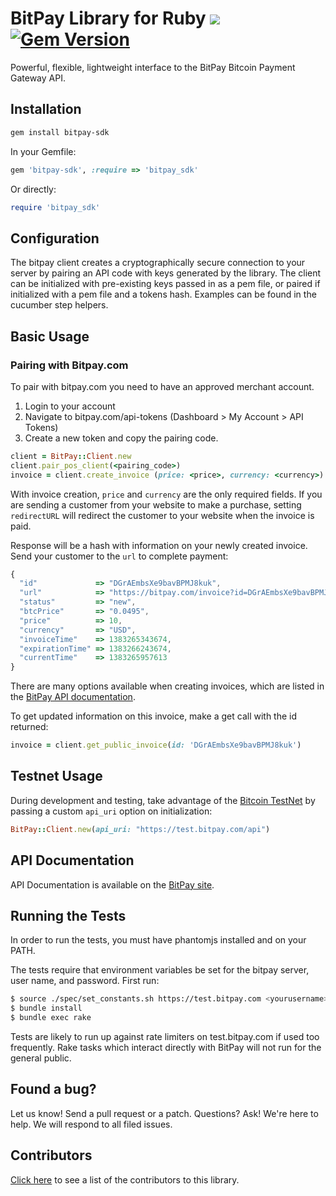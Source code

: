 # BitPay Library for Ruby [![](https://secure.travis-ci.org/bitpay/ruby-client.png)](http://travis-ci.org/bitpay/ruby-client) [![Gem Version](https://badge.fury.io/rb/bitpay-sdk.svg)](http://badge.fury.io/rb/bitpay-sdk)
Powerful, flexible, lightweight interface to the BitPay Bitcoin Payment Gateway API.

## Installation

```bash
gem install bitpay-sdk
```

In your Gemfile:

```ruby
gem 'bitpay-sdk', :require => 'bitpay_sdk'
```

Or directly:

```ruby
require 'bitpay_sdk'
```

## Configuration

The bitpay client creates a cryptographically secure connection to your server by pairing an API code with keys generated by the library. The client can be initialized with pre-existing keys passed in as a pem file, or paired if initialized with a pem file and a tokens hash. Examples can be found in the cucumber step helpers.

## Basic Usage

### Pairing with Bitpay.com

To pair with bitpay.com you need to have an approved merchant account.  
1. Login to your account  
2. Navigate to bitpay.com/api-tokens (Dashboard > My Account > API Tokens)  
3. Create a new token and copy the pairing code.  

```ruby
client = BitPay::Client.new
client.pair_pos_client(<pairing_code>)
invoice = client.create_invoice (price: <price>, currency: <currency>)
```

With invoice creation, `price` and `currency` are the only required fields. If you are sending a customer from your website to make a purchase, setting `redirectURL` will redirect the customer to your website when the invoice is paid.

Response will be a hash with information on your newly created invoice. Send your customer to the `url` to complete payment:

```javascript
{
  "id"             => "DGrAEmbsXe9bavBPMJ8kuk", 
  "url"            => "https://bitpay.com/invoice?id=DGrAEmbsXe9bavBPMJ8kuk",
  "status"         => "new",
  "btcPrice"       => "0.0495",
  "price"          => 10,
  "currency"       => "USD",
  "invoiceTime"    => 1383265343674,
  "expirationTime" => 1383266243674,
  "currentTime"    => 1383265957613
}
```

There are many options available when creating invoices, which are listed in the [BitPay API documentation](https://bitpay.com/bitcoin-payment-gateway-api).

To get updated information on this invoice, make a get call with the id returned:

```ruby
invoice = client.get_public_invoice(id: 'DGrAEmbsXe9bavBPMJ8kuk')
```

## Testnet Usage

During development and testing, take advantage of the [Bitcoin TestNet](https://en.bitcoin.it/wiki/Testnet) by passing a custom `api_uri` option on initialization:

```ruby
BitPay::Client.new(api_uri: "https://test.bitpay.com/api")
```

## API Documentation

API Documentation is available on the [BitPay site](https://bitpay.com/api).

## Running the Tests

In order to run the tests, you must have phantomjs installed and on your PATH.

The tests require that environment variables be set for the bitpay server, user name, and password. First run:

```bash 
$ source ./spec/set_constants.sh https://test.bitpay.com <yourusername> <yourpassword>
$ bundle install
$ bundle exec rake
```

Tests are likely to run up against rate limiters on test.bitpay.com if used too frequently. Rake tasks which interact directly with BitPay will not run for the general public.

## Found a bug?
Let us know! Send a pull request or a patch. Questions? Ask! We're here to help. We will respond to all filed issues.

## Contributors
[Click here](https://github.com/bitpay/ruby-client/graphs/contributors) to see a list of the contributors to this library.
